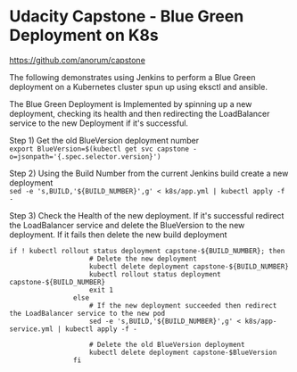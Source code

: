 # Udacity Capstone - Blue Green Deployment on K8s
https://github.com/anorum/capstone

The following demonstrates using Jenkins to perform a Blue Green deployment on a Kubernetes cluster spun up using eksctl and ansible.

The Blue Green Deployment is Implemented by spinning up a new deployment, checking its health and then redirecting the LoadBalancer service to the new Deployment if it's successful. 

Step 1) Get the old BlueVersion deployment number  
`export BlueVersion=$(kubectl get svc capstone -o=jsonpath='{.spec.selector.version}')`

Step 2) Using the Build Number from the current Jenkins build create a new deployment  
`sed -e 's,BUILD,'${BUILD_NUMBER}',g' < k8s/app.yml | kubectl apply -f -`

Step 3) Check the Health of the new deployment. 
If it's successful redirect the LoadBalancer service and delete the BlueVersion to the new deployment. 
If it fails then delete the new build deployment
```
if ! kubectl rollout status deployment capstone-${BUILD_NUMBER}; then
                    # Delete the new deployment
                    kubectl delete deployment capstone-${BUILD_NUMBER}
                    kubectl rollout status deployment capstone-${BUILD_NUMBER}
                    exit 1
                else
                    # If the new deployment succeeded then redirect the LoadBalancer service to the new pod
                    sed -e 's,BUILD,'${BUILD_NUMBER}',g' < k8s/app-service.yml | kubectl apply -f -

                    # Delete the old BlueVersion deployment
                    kubectl delete deployment capstone-$BlueVersion
                fi 
```
